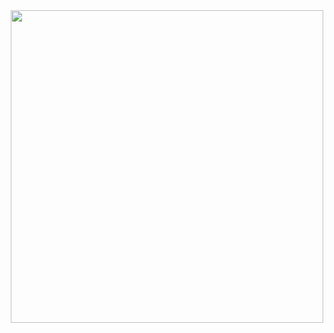 <div align="center">
  <img width="500" src="https://github-readme-stats.vercel.app/api/top-langs/?username=decimoDev&theme=radical&layout=compact&hide_border=true" />
</div>
